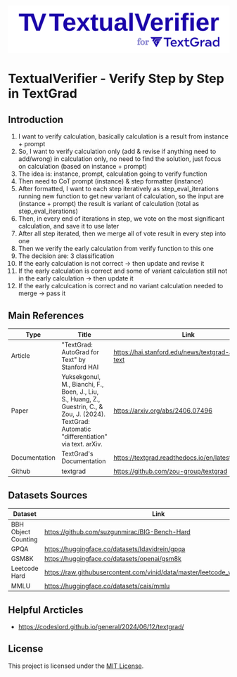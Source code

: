 ![TextualVerifier](assets/textual-verifier-logo.png)
# TextualVerifier - Verify Step by Step in TextGrad

## Introduction
1. I want to verify calculation, basically calculation is a result from instance + prompt
2. So, I want to verify calculation only (add & revise if anything need to add/wrong) in calculation only, no need to find the solution, just focus on calculation (based on instance + prompt)
3. The idea is: instance, prompt, calculation going to verify function
4. Then need to CoT prompt (instance) & step formatter (instance)
5. After formatted, I want to each step iteratively as step_eval_iterations running new function to get new variant of calculation, so the input are (instance + prompt) the result is variant of calculation (total as step_eval_iterations)
6. Then, in every end of iterations in step, we vote on the most significant calculation, and save it to use later
7. After all step iterated, then we merge all of vote result in every step into one
8. Then we verify the early calculation from verify function to this one
9. The decision are: 3 classification
10. If the early calculation is not correct -> then update and revise it
11. If the early calculation is correct and some of variant calculation still not in the early calculation -> then update it
12. If the early calculcation is correct and no variant calculation needed to merge -> pass it

## Main References
| Type | Title | Link |
| ---- | ---- | ---- |
| Article | "TextGrad: AutoGrad for Text" by Stanford HAI | https://hai.stanford.edu/news/textgrad-autograd-text |
| Paper | Yuksekgonul, M., Bianchi, F., Boen, J., Liu, S., Huang, Z., Guestrin, C., & Zou, J. (2024). TextGrad: Automatic "differentiation" via text. arXiv. | https://arxiv.org/abs/2406.07496 |
| Documentation | TextGrad's Documentation | https://textgrad.readthedocs.io/en/latest/index.html |
| Github | textgrad | https://github.com/zou-group/textgrad |

## Datasets Sources
| Dataset | Link |
| ---- | ---- |
| BBH Object Counting | https://github.com/suzgunmirac/BIG-Bench-Hard |
| GPQA | https://huggingface.co/datasets/Idavidrein/gpqa |
| GSM8K | https://huggingface.co/datasets/openai/gsm8k |
| Leetcode Hard | https://raw.githubusercontent.com/vinid/data/master/leetcode_with_tests.jsonl |
| MMLU | https://huggingface.co/datasets/cais/mmlu |

## Helpful Arcticles
- https://codeslord.github.io/general/2024/06/12/textgrad/

## License
This project is licensed under the [MIT License](LICENSE).